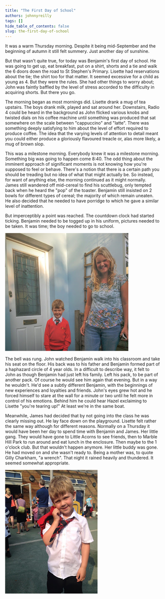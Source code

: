 ```yaml
---
title: "The First Day of School"
authors: johnnyreilly
tags: []
hide_table_of_contents: false
slug: the-first-day-of-school
---
```

It was a warm Thursday morning. Despite it being mid-September and the beginning of autumn it still felt summery. Just another day of sunshine.

But that wasn't quite true, for today was Benjamin's first day of school. He was going to get up, eat breakfast, put on a shirt, shorts and a tie and walk the 6 doors down the road to St Stephen's Primary. Lisette had reservations about the tie; the shirt too for that matter. It seemed excessive for a child as young as 4. But they were the rules. She had other things to worry about; John was faintly baffled by the level of stress accorded to the difficulty in acquiring shorts. But there you go.

The morning began as most mornings did. Lisette drank a mug of tea upstairs. The boys drank milk, played and sat around her. Downstairs, Radio 4 could be heard in the background as John flicked various knobs and twisted dials on his coffee machine until something was produced that sat somewhere on the scale between "cappuccino" and "latte". There was something deeply satisfying to him about the level of effort required to produce coffee. The idea that the varying levels of attention to detail meant you could either produce a gloriously flavoured treacle or, alas more likely, a mug of brown slop.

This was a milestone morning. Everybody knew it was a milestone morning. Something big was going to happen come 8:40. The odd thing about the imminent approach of significant moments is not knowing how you're supposed to feel or behave. There's a notion that there is a certain path you should be treading but no idea of what that might actually be. So instead, for want of anything else, the morning continued as it might normally. James still wandered off mid-cereal to find his scuttlebug, only tempted back when he heard the "pop" of the toaster. Benjamin still insisted on 2 bowls for different types of cereal; the majority of which remain uneaten. He also decided that he needed to have porridge to which he gave a similar level of inattention.

But imperceptibly a point was reached. The countdown clock had started ticking. Benjamin needed to be togged up in his uniform, pictures needed to be taken. It was time; the boy needed to go to school.

![](BenjaminAndLisetteLeavingForSchool.jpg)

The bell was rung. John watched Benjamin walk into his classroom and take his seat on the floor. His back was to his father and Benjamin formed part of a haphazard circle of 4 year olds. In a difficult to describe way, it felt to John as though Benjamin had just left his family. Left his pack, to be part of another pack. Of course he would see him again that evening. But in a way he wouldn't. He'd see a subtly different Benjamin, with the beginnings of new experiences and loyalties and friends. John's eyes grew hot and he forced himself to stare at the wall for a minute or two until he felt more in control of his emotions. Behind him he could hear Hazel exclaiming to Lisette "you're tearing up!" At least we're in the same boat.

Meanwhile, James had decided that by not going into the class he was clearly missing out. He lay face down on the playground. Lisette felt rather the same way although for different reasons. Normally on a Thursday it would have been her day to spend time with Benjamin and James. Her little gang. They would have gone to Little Acorns to see friends, then to Marble Hill Park to run around and eat lunch in the enclosure. Then maybe to the 1 o'clock club. But that wouldn't happen anymore. Her little buddy was gone. He had moved on and she wasn't ready to. Being a mother was, to quote Gilly Charkham, "a wrench". That night it rained heavily and thundered. It seemed somewhat appropriate.

![](BenjaminAtSchool.jpg)


